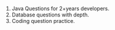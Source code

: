 1. Java Questions for 2+years developers.
2. Database questions with depth.
3. Coding question practice.